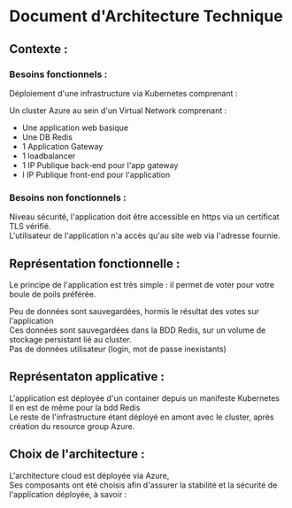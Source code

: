 # Document d'Architecture Technique

## Contexte :

### Besoins fonctionnels :  

Déploiement d'une infrastructure via Kubernetes comprenant :

Un cluster Azure au sein d'un Virtual Network comprenant :  
- Une application web basique  
- Une DB Redis  
- 1 Application Gateway
- 1 loadbalancer
- 1 IP Publique back-end pour l'app gateway
- I IP Publique front-end pour l'application
  
### Besoins non fonctionnels :  

Niveau sécurité, l'application doit être accessible en https via un certificat TLS vérifié.  
L'utilisateur de l'application n'a accès qu'au site web via l'adresse fournie.  

## Représentation fonctionnelle :  

Le principe de l'application est très simple : il permet de voter pour votre boule de poils préférée.  

Peu de données sont sauvegardées, hormis le résultat des votes sur l'application  
Ces données sont sauvegardées dans la BDD Redis, sur un volume de stockage persistant lié au cluster.  
Pas de données utilisateur (login, mot de passe inexistants)  

## Représentaton applicative :  

L'application est déployée d'un container depuis un manifeste Kubernetes  
Il en est de même pour la bdd Redis  
Le reste de l'infrastructure étant déployé en amont avec le cluster, après création du resource group Azure.  

## Choix de l'architecture : 

L'architecture cloud est déployée via Azure,  
Ses composants ont été choisis afin d'assurer la stabilité et la sécurité de l'application déployée, à savoir :  


